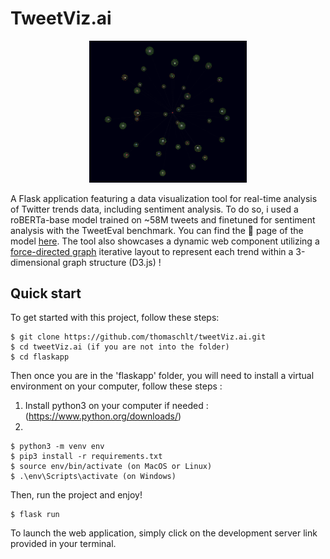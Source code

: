 TweetViz.ai
=======================

<p align="center">
     <img width="50%" src="presentation_tweetViz.png">
</p>

A Flask application featuring a data visualization tool for real-time analysis of Twitter trends data, including sentiment analysis. To do so, i used a roBERTa-base model trained on ~58M tweets and finetuned for sentiment analysis with the TweetEval benchmark. You can find the 🤗 page of the model [here](https://huggingface.co/cardiffnlp/twitter-roberta-base-sentiment).
The tool also showcases a dynamic web component utilizing a [force-directed graph](https://en.wikipedia.org/wiki/Force-directed_graph_drawing) iterative layout to represent each trend within a 3-dimensional graph structure (D3.js) !

## Quick start
To get started with this project, follow these steps:

```
$ git clone https://github.com/thomaschlt/tweetViz.ai.git
$ cd tweetViz.ai (if you are not into the folder)
$ cd flaskapp 
```

Then once you are in the 'flaskapp' folder, you will need to install a virtual environment on your computer, follow these steps : 

1. Install python3 on your computer if needed : (https://www.python.org/downloads/)
2. 
```python3 
$ python3 -m venv env
$ pip3 install -r requirements.txt
$ source env/bin/activate (on MacOS or Linux) 
$ .\env\Scripts\activate (on Windows)
```
Then, run the project and enjoy! 
```
$ flask run
```
To launch the web application, simply click on the development server link provided in your terminal.
